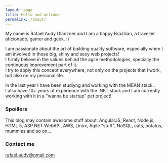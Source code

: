 ```yaml
---
layout: page
title: Hello and welcome
permalink: /about/
---
```

My name is Rafael Audy Glanzner and I am a <span class="featured">happy</span> Brazilian, a traveller aficionado, gamer and geek. :)

I am passionate about the art of building quality software, especially when I am involved in those big, shiny and <span class="featured">sexy web projects</span>!  <br>
I firmly believe in the values behind the agile methodologies, specially the continuous improvement part of it. <br>
I try to apply this concept everywhere, not only on the projects that I work, but also on my personal life.

In the last year I have been studiyng and working with the <span class="featured">MEAN stack</span> . <br>
I also have 10+ years of experience with the <span class="featured">.NET stack</span>  and I am currently working with it in a "wanna be startup" pet project!

### Spoillers
This blog may contain awesome stuff about:
AngularJS, React, Node.js, HTML 5, ASP.NET WebAPI, AWS, Linux, Agile "stuff", NoSQL, cats, potatos, mummies and so on...

### Contact me

[rafael.audy@gmail.com](rafael.audy@gmail.com)